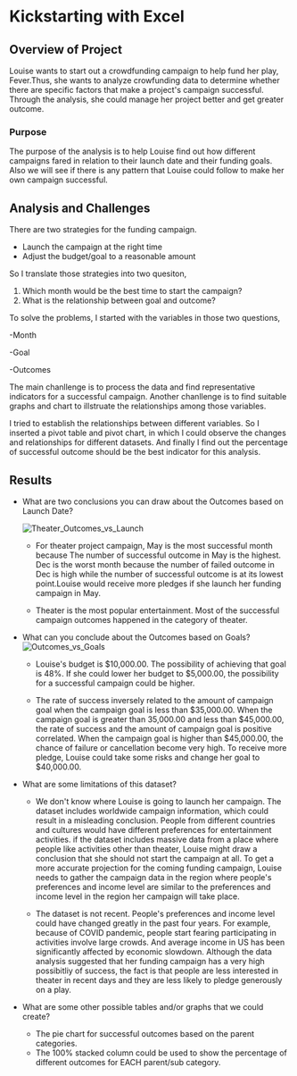 # Kickstarting with Excel

## Overview of Project

Louise wants to start out a crowdfunding campaign to help fund her play, Fever.Thus, she wants to analyze crowfunding data to determine whether there are specific factors that make a project's campaign successful. Through the analysis, she could manage her project better and get greater outcome.

### Purpose

The purpose of the analysis is to help Louise find out how different campaigns fared in relation to their launch date and their funding goals. Also we will see if there is any pattern that Louise could follow to make her own campaign successful. 

## Analysis and Challenges
There are two strategies for the funding campaign. 
- Launch the campaign at the right time
- Adjust the budget/goal to a reasonable amount

So I translate those strategies into two quesiton, 
 1. Which month would be the best time to start the campaign?
 2. What is the relationship between goal and outcome? 

To solve the problems, I started with the variables in those two questions,

-Month

-Goal 

-Outcomes

The main chanllenge is to process the data and find representative indicators for a successful campaign. Another chanllenge is to find suitable graphs and chart to illstruate the relationships among those variables. 

I tried to establish the relationships between different variables. So I inserted a pivot table and pivot chart, in which I could observe the changes and relationships for different datasets. And finally I find out the percentage of successful outcome should be the best indicator for this analysis. 

## Results

- What are two conclusions you can draw about the Outcomes based on Launch Date?

  ![Theater_Outcomes_vs_Launch](https://user-images.githubusercontent.com/88631769/131232042-705ae716-39d7-462d-a982-db71e05339c0.png)

   * For theater project campaign, May is the most successful month because The number of successful outcome in May is the highest. Dec is the worst month because the number of failed outcome in Dec is high while the number of successful outcome is at its lowest point.Louise would receive more pledges if she launch her funding campaign in May. 
 
   * Theater is the most popular entertainment. Most of the successful campaign outcomes happened in the category of theater. 
   
- What can you conclude about the Outcomes based on Goals?
  ![Outcomes_vs_Goals](https://user-images.githubusercontent.com/88631769/131597336-2c6d3cf2-e51e-4e5e-ab99-8ae119915e9f.png)


   * Louise's budget is $10,000.00. The possibility of achieving that goal is 48%. If she  could lower her budget to $5,000.00, the possibility for a successful campaign could be higher. 
 
   * The rate of success inversely related to the amount of campaign goal when the campaign goal is less than $35,000.00. When the campaign goal is greater than 35,000.00 and less than $45,000.00, the rate of success and the amount of campaign goal is positive correlated. When the campaign goal is higher than $45,000.00, the chance of failure or cancellation become very high. To receive more pledge, Louise could take some risks and change her goal to $40,000.00. 
 

- What are some limitations of this dataset?

   * We don't know where Louise is going to launch her campaign. The dataset includes worldwide campaign information, which could result in a misleading conclusion. People from different countries and cultures would have different preferences for entertainment activities. if the dataset includes massive data from a place where people like activities other than theater, Louise might draw a conclusion that she should not start the campaign at all. To get a more accurate projection for the coming funding campaign, Louise needs to gather the campaign data in the region where people's preferences and income level are similar to the preferences and income level in the region her campaign will take place. 
 
   * The dataset is not recent. People's preferences and income level could have changed greatly in the past four years. For example, because of COVID pandemic, people start fearing participating in activities involve large crowds. And average income in US has been significantly affected by economic slowdown. Although the data analysis suggested that her funding campaign has a very high possibitliy of success, the fact is that people are less interested in theater in recent days and they are less likely to pledge generously on a play. 
 
 
- What are some other possible tables and/or graphs that we could create?

   * The pie chart for successful outcomes based on the parent categories. 
   * The 100% stacked column could be used to show the percentage of different outcomes for EACH parent/sub category.  
 
